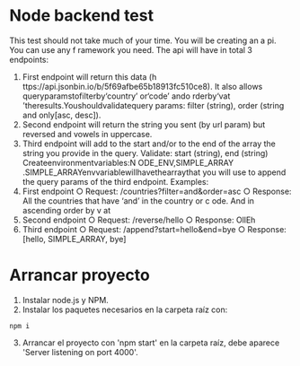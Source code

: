 # Node backend test
This test should not take much of your time. You will be creating an a​ pi.​ You can use ​any​ f​ ramework​ you need. The api will have in total 3 endpoints:
1. First endpoint will return this data (h​ ttps://api.jsonbin.io/b/5f69afbe65b18913fc510ce8​).​ It also allows queryparamsto​filter​by‘​country’​ or‘​code’​ ando​ rder​by‘v​ at​’theresults.Youshouldvalidatequery params: filter (string), order (string and only[asc, desc]).
2. Second endpoint will return the string you sent (by url param) but reversed and vowels in uppercase.
3. Third endpoint will add to the start and/or to the end of the array the string you provide in the query.
Validate: start (string), end (string)
Createenvironmentvariables:N​ ODE_ENV​,S​ IMPLE_ARRAY​.SIMPLE_ARRAYenvvariablewillhavethearraythat you will use to append the query params of the third endpoint.
Examples:
1. First endpoint
○ Request: /countries?filter=and&order=asc
○ Response: All the countries that have ​‘and’​ in the ​country​ or c​ ode. ​And in ​ascending​ order by v​ at
2. Second endpoint
○ Request: /reverse/hello
○ Response: OllEh
3. Third endpoint
○ Request: /append?start=hello&end=bye
○ Response: [hello, ​SIMPLE_ARRAY​, bye]
  

# Arrancar proyecto
1. Instalar node.js y NPM.
2. Instalar los paquetes necesarios en la carpeta raíz con:
~~~
npm i
~~~
3. Arrancar el proyecto con 'npm start' en la carpeta raíz, debe aparece 'Server listening on port 4000'.